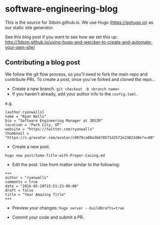 # software-engineering-blog
This is the source for 3dsim.github.io.  We use Hugo (https://gohugo.io) as our static site generator.  

See this blog post if you want to see how we set this up: http://3dsim.github.io/using-hugo-and-wercker-to-create-and-automate-your-own-site/

## Contributing a blog post

We follow the git flow process, so you'll need to fork the main repo and contribute PRs.  To create a post, once you've forked and cloned the repo...

* Create a new branch.  `git checkout -b <branch name>`
* If you haven't already, add your author info to the `config.toml`.  

e.g.

```
[author.ryanwalls]
name = "Ryan Walls"
bio = "Software Engineering Manager at 3DSIM"
location = "Park City, UT"
website = "https://twitter.com/ryanwalls"
thumbnail = "https://s.gravatar.com/avatar/c9079ca00a3b670571d25f2e23023d0e?s=80"
```

* Create a new post.  

`hugo new post/Some-Title-with-Proper-Casing.md`

* Edit the post.  Use front matter similar to the following:

```
+++
author = "ryanwalls"
comments = true
date = "2016-05-28T15:51:23-06:00"
draft = false
title = "Your Amazing Title"
+++
```

* Preview your changes: `hugo server --buildDrafts=true`

* Commit your code and submit a PR.  

